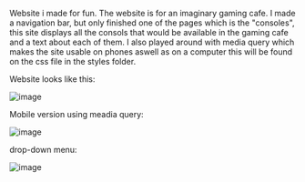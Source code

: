 Website i made for fun.
The website is for an imaginary gaming cafe. I made a navigation bar, but only finished one of the pages which is the "consoles", this site displays all 
the consols that would be available in the gaming cafe and a text about each of them. I also played around with media query which makes the site 
usable on phones aswell as on a computer this will be found on the css file in the styles folder.

Website looks like this:

![image](https://github.com/henrfos/gaming-cafe-website/assets/61708921/6575961c-e5aa-4171-9ba8-5f8f47627846)

Mobile version using meadia query:

![image](https://github.com/henrfos/gaming-cafe-website/assets/61708921/ed6d9a52-d906-4ab2-bacd-dc29084721a1)

drop-down menu:

![image](https://github.com/henrfos/gaming-cafe-website/assets/61708921/0ec9a984-02e0-4069-a66d-8b1d01aef78d)

